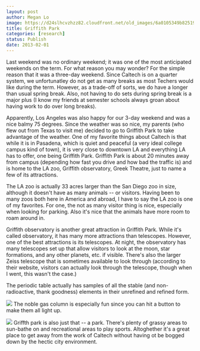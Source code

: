 ```yaml
---
layout: post
author: Megan Lo
image: https://d24slhcvzhzz82.cloudfront.net/old_images/6a0105349b8251970b017ee7f7b723970d-500wi.jpg
title: Griffith Park
categories: [research]
status: Publish
date: 2013-02-01
---
```



Last weekend was no ordinary weekend; it was one of the most anticipated weekends on the term. For what reason you may wonder? For the simple reason that it was a three-day weekend. Since Caltech is on a quarter system, we unfortunatley do not get as many breaks as most Techers would like during the term. However, as a trade-off of sorts, we do have a longer than usual spring break. Also, not having to do sets during spring break is a major plus (I know my friends at semester schools always groan about having work to do over long breaks).

Apparently, Los Angeles was also happy for our 3-day weekend and was a nice balmy 75 degrees. Since the weather was so nice, my parents (who flew out from Texas to visit me) decided to go to Griffith Park to take advantage of the weather. One of my favorite things about Caltech is that while it is in Pasadena, which is quiet and peaceful (a very ideal college campus kind of town), it is very close to downtown LA and everything LA has to offer, one being Griffith Park. Griffith Park is about 20 minutes away from campus (depending how fast you drive and how bad the traffic is) and is home to the LA zoo, Griffith observatory, Greek Theatre, just to name a few of its attractions.

The LA zoo is actually 33 acres larger than the San Diego zoo in size, although it doesn't have as many animals -- or visitors. Having been to many zoos both here in America and abroad, I have to say the LA zoo is one of my favorites. For one, the not as many visitor thing is nice, especially when looking for parking. Also it's nice that the animals have more room to roam around in.

Griffith observatory is another great attraction in Griffith Park. While it's called observatory, it has many more attractions than telescopes. However, one of the best attractions is its telescopes. At night, the observatory has many telescopes set up that allow visitors to look at the moon, star formations, and any other planets, etc. if visible. There's also the larger Zeiss telescope that is sometimes available to look through (according to their website, visitors can actually look through the telescope, though when I went, this wasn't the case.) 

The periodic table actually has samples of all the stable (and non-radioactive, thank goodness) elements in their unrefined and refined form.


![](https://d24slhcvzhzz82.cloudfront.net/old_images/caltech_as_it_happens/6a0105349b8251970b017c36543b20970b.jpg)
The noble gas column is especially fun since you can hit a button to make them all light up.


![](https://d24slhcvzhzz82.cloudfront.net/old_images/caltech_as_it_happens/6a0105349b8251970b017ee7f7bc9f970d.jpg)
Griffth park is also just that -- a park. There's plenty of grassy areas to sun-bathe on and recreational areas to play sports. Altoghether it's a great place to get away from the work of Caltech without having ot be bogged down by the hectic city environment.

